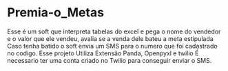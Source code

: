 # Premia-o_Metas
Esse é um soft que interpreta tabelas do excel e  pega o nome do vendedor e o valor que ele vendeu, avalia se a venda dele bateu a meta estipulada
Caso tenha batido o soft envia um SMS para o numero que foi cadastrado no codigo.
Esse projeto Utiliza Extensão Panda, Openpyxl e twilio 
É necessario ter uma conta criado no Twilio para conseguir enviar o SMS.
